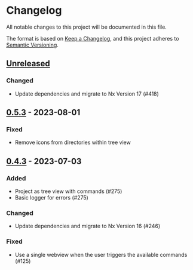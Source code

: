 # Changelog

All notable changes to this project will be documented in this file.

The format is based on [Keep a Changelog](https://keepachangelog.com/en/1.0.0/),
and this project adheres to [Semantic Versioning](https://semver.org/spec/v2.0.0.html).

## [Unreleased]

### Changed

* Update dependencies and migrate to Nx Version 17 (#418)

## [0.5.3] - 2023-08-01

### Fixed

* Remove icons from directories within tree view

## [0.4.3] - 2023-07-03

### Added

* Project as tree view with commands (#275)
* Basic logger for errors (#275)

### Changed

* Update dependencies and migrate to Nx Version 16 (#246)

### Fixed

* Use a single webview when the user triggers the available commands (#125)


[unreleased]: https://github.com/Miragon/miranum-ide/compare/release/v0.5.3...HEAD
[0.5.3]: https://github.com/Miragon/miranum-ide/compare/release/v0.4.3...release/v0.5.3
[0.4.3]: https://github.com/Miragon/miranum-ide/compare/release/v0.4.2...0.4.3
